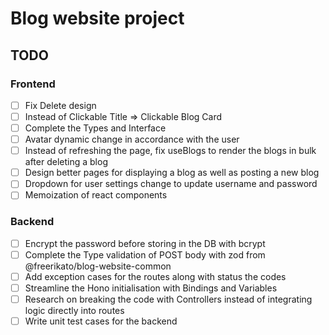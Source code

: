 # Blog website project

## TODO

### Frontend

- [ ] Fix Delete design
- [ ] Instead of Clickable Title => Clickable Blog Card
- [ ] Complete the Types and Interface
- [ ] Avatar dynamic change in accordance with the user
- [ ] Instead of refreshing the page, fix useBlogs to render the blogs in bulk after deleting a blog
- [ ] Design better pages for displaying a blog as well as posting a new blog
- [ ] Dropdown for user settings change to update username and password
- [ ] Memoization of react components

### Backend

- [ ] Encrypt the password before storing in the DB with bcrypt
- [ ] Complete the Type validation of POST body with zod from @freerikato/blog-website-common
- [ ] Add exception cases for the routes along with status the codes
- [ ] Streamline the Hono initialisation with Bindings and Variables
- [ ] Research on breaking the code with Controllers instead of integrating logic directly into routes
- [ ] Write unit test cases for the backend
